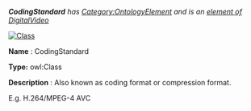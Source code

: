 ___CodingStandard__ 
 has
 [Category:OntologyElement](../../Category/OntologyElement "Category:OntologyElement") 
 and is an
 [element of](../../Property/ElementOf "Property:ElementOf") 
[DigitalVideo](../../Submissions/DigitalVideo "Submissions:DigitalVideo")_




  





[![Class](../../images/thumb/2/27/Class.gif/45px-Class.gif)](../../Image/Class.gif "Class")


__Name__ 
 : CodingStandard
 



__Type:__ 
 owl:Class
 



__Description__ 
 : Also known as coding format or compression format.
 



 E.g. H.264/MPEG-4 AVC